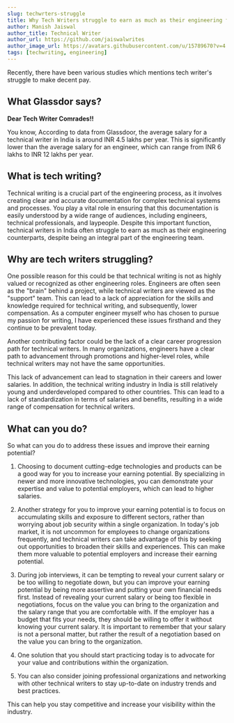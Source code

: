 ```yaml
---
slug: techwrters-struggle
title: Why Tech Writers struggle to earn as much as their engineering folks?
author: Manish Jaiswal
author_title: Technical Writer
author_url: https://github.com/jaiswalwrites
author_image_url: https://avatars.githubusercontent.com/u/15789670?v=4
tags: [techwriting, engineering]
---
```


Recently, there have been various studies which mentions tech writer's struggle to make decent pay.

<!--truncate-->

## What Glassdor says?

**Dear Tech Writer Comrades!!**

You know, According to data from Glassdoor, the average salary for a technical writer in India is around INR 4.5 lakhs per year. This is significantly lower than the average salary for an engineer, which can range from INR 6 lakhs to INR 12 lakhs per year.

## What is tech writing?

Technical writing is a crucial part of the engineering process, as it involves creating clear and accurate documentation for complex technical systems and processes. 
You play a vital role in ensuring that this documentation is easily understood by a wide range of audiences, including engineers, technical professionals, and laypeople. Despite this important function, technical writers in India often struggle to earn as much as their engineering counterparts, despite being an integral part of the engineering team.

## Why are tech writers struggling?

One possible reason for this could be that technical writing is not as highly valued or recognized as other engineering roles. Engineers are often seen as the "brain" behind a project, while technical writers are viewed as the "support" team. This can lead to a lack of appreciation for the skills and knowledge required for technical writing, and subsequently, lower compensation. 
As a computer engineer myself who has chosen to pursue my passion for writing, I have experienced these issues firsthand and they continue to be prevalent today.

Another contributing factor could be the lack of a clear career progression path for technical writers. In many organizations, engineers have a clear path to advancement through promotions and higher-level roles, while technical writers may not have the same opportunities. 

This lack of advancement can lead to stagnation in their careers and lower salaries.
In addition, the technical writing industry in India is still relatively young and underdeveloped compared to other countries. This can lead to a lack of standardization in terms of salaries and benefits, resulting in a wide range of compensation for technical writers.

## What can you do?

So what can you do to address these issues and improve their earning potential?

1. Choosing to document cutting-edge technologies and products can be a good way for you to increase your earning potential. By specializing in newer and more innovative technologies, you can demonstrate your expertise and value to potential employers, which can lead to higher salaries.

2. Another strategy for you to improve your earning potential is to focus on accumulating skills and exposure to different sectors, rather than worrying about job security within a single organization. In today's job market, it is not uncommon for employees to change organizations frequently, and technical writers can take advantage of this by seeking out opportunities to broaden their skills and experiences. This can make them more valuable to potential employers and increase their earning potential.

3. During job interviews, it can be tempting to reveal your current salary or be too willing to negotiate down, but you can improve your earning potential by being more assertive and putting your own financial needs first. Instead of revealing your current salary or being too flexible in negotiations, focus on the value you can bring to the organization and the salary range that you are comfortable with. If the employer has a budget that fits your needs, they should be willing to offer it without knowing your current salary. It is important to remember that your salary is not a personal matter, but rather the result of a negotiation based on the value you can bring to the organization.
4. One solution that you should start practicing today is to advocate for your value and contributions within the organization.

5. You can also consider joining professional organizations and networking with other technical writers to stay up-to-date on industry trends and best practices. 

This can help you stay competitive and increase your visibility within the industry.